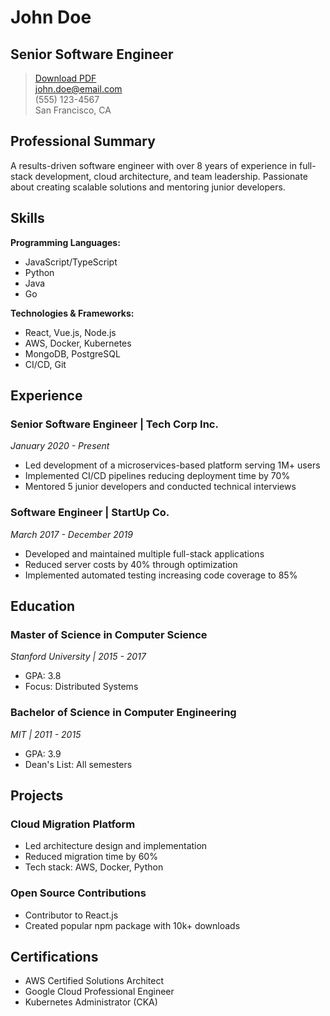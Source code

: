 # John Doe
## Senior Software Engineer

> [Download PDF](url-to-pdf)  
> [john.doe@email.com](mailto:john.doe@email.com)  
> (555) 123-4567  
> San Francisco, CA

<!-- 
This is an example CV template. Replace the content with your own information.
The format supports Markdown syntax. Here's how to use it:
- Use # for main heading (your name)
- Use ## for section headings
- Use ### for job titles or subsections
- Use > for contact information
- Use - or * for bullet points
-->

## Professional Summary
A results-driven software engineer with over 8 years of experience in full-stack development, cloud architecture, and team leadership. Passionate about creating scalable solutions and mentoring junior developers.

## Skills

**Programming Languages:**
- JavaScript/TypeScript
- Python
- Java
- Go

**Technologies & Frameworks:**
- React, Vue.js, Node.js
- AWS, Docker, Kubernetes
- MongoDB, PostgreSQL
- CI/CD, Git

## Experience

### Senior Software Engineer | Tech Corp Inc.
*January 2020 - Present*

- Led development of a microservices-based platform serving 1M+ users
- Implemented CI/CD pipelines reducing deployment time by 70%
- Mentored 5 junior developers and conducted technical interviews

### Software Engineer | StartUp Co.
*March 2017 - December 2019*

- Developed and maintained multiple full-stack applications
- Reduced server costs by 40% through optimization
- Implemented automated testing increasing code coverage to 85%

## Education

### Master of Science in Computer Science
*Stanford University | 2015 - 2017*
- GPA: 3.8
- Focus: Distributed Systems

### Bachelor of Science in Computer Engineering
*MIT | 2011 - 2015*
- GPA: 3.9
- Dean's List: All semesters

## Projects

### Cloud Migration Platform
- Led architecture design and implementation
- Reduced migration time by 60%
- Tech stack: AWS, Docker, Python

### Open Source Contributions
- Contributor to React.js
- Created popular npm package with 10k+ downloads

## Certifications
- AWS Certified Solutions Architect
- Google Cloud Professional Engineer
- Kubernetes Administrator (CKA)

<!-- 
Additional sections you might want to add:
- Languages
- Volunteer Work
- Publications
- Awards & Achievements
-->